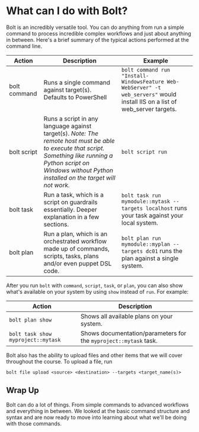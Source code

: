 # What can I do with Bolt?

Bolt is an incredibly versatile tool. You can do anything from run a simple command to process incredible complex workflows and just about anything in between. Here's a brief summary of the typical actions performed at the command line.

| Action | Description | Example |
|--------|-------------|---------|
|bolt command| Runs a single command against target(s). Defaults to PowerShell | `bolt command run "Install-WindowsFeature Web-WebServer" -t web_servers"` would install IIS on a list of web_server targets.
|bolt script| Runs a script in any language against target(s). *Note: The remote host must be able to execute that script. Something like running a Python script on Windows without Python installed on the target will not work.* | `bolt script run `
|bolt task| Run a task, which is a script on guardrails essentially. Deeper explanation in a few sections. | `bolt task run mymodule::mytask --targets localhost` runs your task against your local system.
|bolt plan| Run a plan, which is an orchestrated workflow made up of commands, scripts, tasks, plans and/or even puppet DSL code.| `bolt plan run mymodule::myplan --targets dc01` runs the plan against a single system.

After you run `bolt` with `command`, `script`, `task`, or `plan`, you can also show what's available on your system by using `show` instead of `run`. For example:

| Action | Description |
|--------|-------------|
|`bolt plan show`| Shows all available plans on your system.
| `bolt task show myproject::mytask` | Shows documentation/parameters for the `myproject::mytask` task.

Bolt also has the ability to upload files and other items that we will cover throughout the course. To upload a file, run 

    bolt file upload <source> <destination> --targets <target_name(s)>

## Wrap Up

Bolt can do a lot of things. From simple commands to advanced workflows and everything in between. We looked at the basic command structure and syntax and are now ready to move into learning about what we'll be doing with those commands.